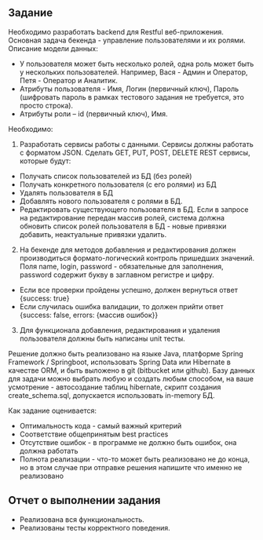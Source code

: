 ## Задание
Необходимо разработать backend для Restful веб-приложения. Основная задача бекенда - управление пользователями и их ролями. Описание модели данных:  
- У пользователя может быть несколько ролей, одна роль может быть у нескольких пользователей. Например, Вася - Админ и Оператор, Петя - Оператор и Аналитик. 
- Атрибуты пользователя - Имя, Логин (первичный ключ), Пароль (шифровать пароль в рамках тестового задания не требуется, это просто строка). 
- Атрибуты роли – id (первичный ключ), Имя. 

Необходимо: 
1. Разработать сервисы работы с данными. Сервисы должны работать с форматом JSON. Сделать GET, PUT, POST, DELETE REST сервисы, которые будут:
- Получать список пользователей из БД (без ролей)
- Получать конкретного пользователя (с его ролями) из БД
- Удалять пользователя в БД
- Добавлять нового пользователя с ролями в БД.
- Редактировать существующего пользователя в БД. Если в запросе на редактирование передан массив ролей, система должна обновить список ролей пользователя в БД - новые привязки добавить, неактуальные привязки удалить.
2. На бекенде для методов добавления и редактирования должен производиться формато-логический контроль пришедших значений. Поля name, login, password - обязательные для заполнения, password содержит букву в заглавном регистре и цифру. 
- Если все проверки пройдены успешно, должен вернуться ответ {success: true}
- Если случилась ошибка валидации, то должен прийти ответ {success: false, errors: {массив ошибок}}
3. Для функционала добавления, редактирования и удаления пользователя должны быть написаны unit тесты. 

Решение должно быть реализовано на языке Java,  платформе Spring Framework / Springboot, использовать Spring Data или Hibernate в качестве ORM, и быть выложено в git (bitbucket или github). Базу данных для задачи можно выбрать любую и создать любым способом, на ваше усмотрение - автосоздание таблиц hibernate, скрипт создания create_schema.sql, допускается использовать in-memory БД. 

Как задание оценивается:
- Оптимальность кода - самый важный критерий
- Соответствие общепринятым best practices
- Отсутствие ошибок - в программе не должно быть ошибок, она должна работать
- Полнота реализации - что-то может быть реализовано не до конца, но в этом случае при отправке решения напишите что именно не реализовано

## Отчет о выполнении задания
- Реализована вся функциональность.
- Реализованы тесты корректного поведения.
